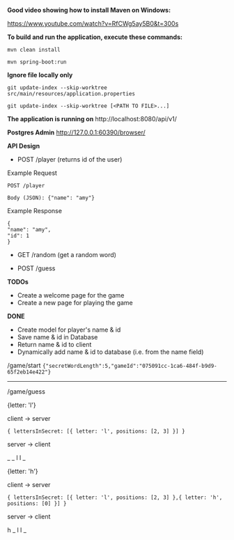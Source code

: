 **Good video showing how to install Maven on Windows:**

https://www.youtube.com/watch?v=RfCWg5ay5B0&t=300s

**To build and run the application, execute these commands:**

`mvn clean install`

`mvn spring-boot:run`

**Ignore file locally only**

`git update-index --skip-worktree src/main/resources/application.properties`

`git update-index --skip-worktree [<PATH TO FILE>...]`

**The application is running on** http://localhost:8080/api/v1/

**Postgres Admin** http://127.0.0.1:60390/browser/

**API Design**

- POST /player (returns id of the user)


Example Request
```
POST /player

Body (JSON): {"name": "amy"}
```

Example Response
```
{
"name": "amy",
"id": 1
}
```

- GET /random (get a random word)

- POST /guess 

**TODOs**
- Create a welcome page for the game
- Create a new page for playing the game

**DONE**
- Create model for player's name & id
- Save name & id in Database 
- Return name & id to client
- Dynamically add name & id to database (i.e. from the name field)

/game/start
``
{"secretWordLength":5,"gameId":"075091cc-1ca6-484f-b9d9-65f2eb14e422"}
``

 - - - - - -

/game/guess

{letter: 'l'} 

client -> server

``
{
 lettersInSecret: [{
letter: 'l',
positions: [2, 3]
}]
}
``

server -> client

_ _ l  l _


{letter: 'h'}

client -> server

``
{
lettersInSecret: [{
letter: 'l',
positions: [2, 3]
},{
letter: 'h',
positions: [0]
}]
}
``

server -> client

h _ l  l _




